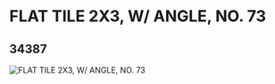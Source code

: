# FLAT TILE 2X3, W/ ANGLE, NO. 73
## 34387
![FLAT TILE 2X3, W/ ANGLE, NO. 73](https://lc-www-live-s.legocdn.com/media/bricks/5/2/6195107.jpg)